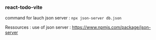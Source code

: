 ### react-todo-vite

command for lauch json server : `npx json-server db.json`

Ressources : use of json server : https://www.npmjs.com/package/json-server  
